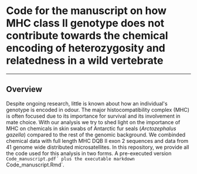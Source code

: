 # Code for the manuscript on how MHC class II genotype does not contribute towards the chemical encoding of heterozygosity and relatedness in a wild vertebrate

___

## Overview

Despite ongoing research, little is known about how an individual's genotype is encoded in odour. The major histocompatibility complex (MHC) is often focused due to
its importance for survival and its involvement in mate choice. With our analysis we try to shed light on the importance of MHC on chemicals in skin swabs of 
Antarctic fur seals (*Arctozephalus gazella*) compared to the rest of the genomic background. We combinded chemical data with full length MHC DQB II exon 2 sequences 
and data from 41 genome wide distributed microsatellites. In this repository, we provide all the code used for this analysis in two forms. A pre-executed version 
`Code_manuscript.pdf´ plus the executable markdown `Code_manuscript.Rmd`. 
